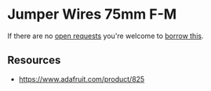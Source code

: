 # Jumper Wires 75mm F-M
If there are no [open requests](../../../../issues?q=is%3Aissue+is%3Aopen+%22Jumper+Wires+75mm+F-M%22) you're welcome to [borrow this](../../../../issues/new?title=Borrow+request+for+Jumper+Wires+75mm+F-M&body=1+piece+of+%5Bthis%5D%28..%2Fblob%2Fmain%2F.%2FParts%2FWires%2FJumper_Wires_75mm_F-M.md%29+for+~2+weeks.).

## Resources
- https://www.adafruit.com/product/825
